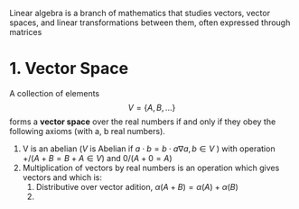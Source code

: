 Linear algebra is a branch of mathematics that studies vectors, vector spaces, and linear transformations between them, often expressed through matrices
# 1.  Vector Space  

A collection of elements
$$V = \left\{ A,B,...  \right\}$$
forms a $\textbf{vector space}$ over the real numbers if and only if they obey the following axioms (with a, b real numbers).
1.  V is an abelian ($V$ is Abelian if $a\cdot b =b \cdot a   \nabla a,b \in V$ ) with operation $+ / (A+B=B+A \in V)$ and $0/(A+0=A)$
2.  Multiplication of vectors by real numbers is an operation which gives vectors and which is:
	1. Distributive over vector adition,  $\alpha (A+B)=\alpha(A) + \alpha(B)$ 
	2. 